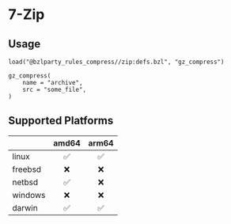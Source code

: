 # 7-Zip

## Usage

```starlark
load("@bzlparty_rules_compress//zip:defs.bzl", "gz_compress")

gz_compress(
    name = "archive",
    src = "some_file",
)
```

## Supported Platforms

|         |       amd64        |       arm64        |
| ------- | :----------------: | :----------------: |
| linux   | :white_check_mark: | :white_check_mark: |
| freebsd |        :x:         |        :x:         |
| netbsd  | :white_check_mark: |        :x:         |
| windows |        :x:         |        :x:         |
| darwin  | :white_check_mark: | :white_check_mark: |
